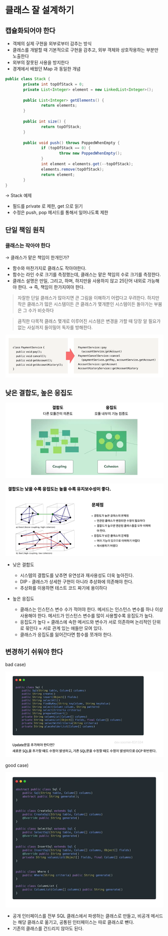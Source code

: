 # 클래스 잘 설계하기

## 캡슐화되어야 한다

- 객체의 실제 구현을 외부로부터 감추는 방식
- 클래스를 개발할 때 기본적으로 구현을 감추고, 외부 객체와 상호작용하는 부분만 노출한다
- 외부의 잘못된 사용을 방지한다
- 경계에서 배웠던 Map 과 동일한 개념

```java
public class Stack {
		private int topOfStack = 0;
		private List<Integer> element = new LinkedList<Integer>();

		public List<Integer> getElements() {
				return elements;
		}

		public int size() {
				return topOfStack;
		}

		public void push() throws PoppedWhenEmpty {
				if (topOfStack == 0) {
						throw new PoppedWhenEmpty();
				}
				int element = elements.get(--topOfStack);
				elements.remove(topOfStack);
				return element;
		}
}
```

→ Stack 예제

- 필드를 private 로 제한, get 으로 읽기
- 수정은 push, pop 메서드를 통해서 일어나도록 제한

## 단일 책임 원칙

### 클래스는 작아야 한다

→ 클래스가 맡은 책임이 한개인가?

- 함수와 마찬가지로 클래스도 작아야한다.
- 함수는 라인 수로 크기를 측정했는데, 클래스는 맡은 책임의 수로 크기를 측정한다.
- 클래스 설명은 만일, 그리고, 하며, 하지만을 사용하지 않고 25단어 내외로 가능해야 한다. → 즉, 책임이 한가지여야 한다.

> 자잘한 단일 클래스가 많아지면 큰 그림을 이해하기 어렵다고 우려한다. 하지만 작은 클래스가 많은 시스템이든 큰 클래스가 몇개뿐인 시스템이든 돌아가는 부붐은 그 수가 비슷하다
>

> 큼직한 다목적 클래스 몇개로 이루어진 시스템은 변경을 가할 때 당장 알 필요가 없는 사실까지 들이밀어 독자를 방해한다.
>

![](imgs/chap10-01.png)

## 낮은 결합도, 높은 응집도

![](imgs/chap10-02.png)

![](imgs/chap10-03.png)


- 낮은 결합도
    - 시스템의 결합도를 낮추면 유연성과 재사용성도 더욱 높아진다.
    - DIP - 클래스가 상세한 구현이 아니라 추상화에 의존해야 한다.
    - 추상화를 이용하면 테스트 코드 짜기에 용이하다

- 높은 응집도
    - 클래스는 인스턴스 변수 수가 적어야 한다. 메서드는 인스턴스 변수를 하나 이상 사용해야 한다. 메서드가 인스턴스 변수를 많이 사용할수록 응집도가 높다.
    - 응집도가 높다 = 클래스에 속한 메서드와 변수가 서로 의존하며 논리적인 단위로 묶인다 = 서로 관계 있는 애들만 모여 있다.
    - 클래스가 응집도를 잃어간다면 함수를 쪼개야 한다.

## 변경하기 쉬워야 한다

bad case)

![](imgs/chap10-04.png)

good case)

![](imgs/chap10-05.png)

- 공개 인터페이스를 전부 SQL 클래스에서 파생하는 클래스로 만들고, 비공개 메서드는 해당 클래스로 옮기고, 공통된 인터페이스는 따로 클래스로 뺸다.
- 기존의 클래스를 건드리지 않아도 된다.